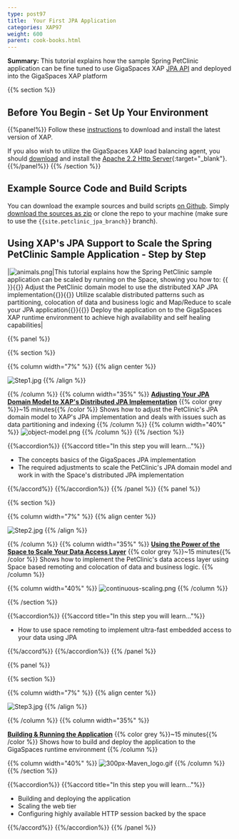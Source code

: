 ```yaml
---
type: post97
title:  Your First JPA Application
categories: XAP97
weight: 600
parent: cook-books.html
---
```




**Summary:**  This tutorial explains how the sample Spring PetClinic application can be fine tuned to use GigaSpaces XAP [JPA API](./jpa-api.html) and deployed into the GigaSpaces XAP platform


{{% section %}}

## Before You Begin - Set Up Your Environment

{{%panel%}}
Follow these [instructions](./installation-guide.html#java-installation) to download and install the latest version of XAP.

If you also wish to utilize the GigaSpaces XAP load balancing agent, you should [download](http://httpd.apache.org/download.cgi)  and install the [Apache 2.2 Http Server](http://httpd.apache.org/){:target="_blank"}.
{{%/panel%}}
{{% /section %}}

## Example Source Code and Build Scripts

You can download the example sources and build scripts [on Github](https://github.com/Gigaspaces/petclinic-jpa).
Simply [download the sources as zip](https://github.com/Gigaspaces/petclinic-jpa/archive/{{site.petclinic_jpa_branch}}.zip) or clone the repo to your machine (make sure to use the `{{site.petclinic_jpa_branch}}` branch).


## Using XAP's JPA Support to Scale the Spring PetClinic Sample Application - Step by Step

|![animals.png](/attachment_files/animals.png)|This tutorial explains how the Spring PetClinic sample application can be scaled by running on the Space, showing you how to: {{<wbr>}}{{<oksign>}} Adjust the PetClinic domain model to use the distributed XAP JPA implementation{{<wbr>}}{{<oksign>}} Utilize scalable distributed patterns such as partitioning, colocation of data and business logic and Map/Reduce to scale your JPA application{{<wbr>}}{{<oksign>}} Deploy the application on to the GigaSpaces XAP runtime environment to achieve high availability and self healing capabilities|

{{% panel  %}}

{{% section %}}


{{% column width="7%" %}}
{{% align center %}}

![Step1.jpg](/attachment_files/Step1.jpg)
{{% /align %}}

{{% /column %}}
{{% column width="35%" %}}
[**Adjusting Your JPA Domain Model to XAP's Distributed JPA Implementation**](./step-1-adjusting-your-jpa-domain-model-to-the-xap-jpa-implementation.html)
{{% color grey %}}~15 minutes{{% /color %}}
Shows how to adjust the PetClinic's JPA domain model to XAP's JPA implementation and deals with issues such as data partitioning and indexing
{{% /column %}}
{{% column width="40%" %}}
![object-model.png](/attachment_files/object-model.png)
{{% /column %}}
{{% /section %}}

{{%accordion%}}
{{%accord title="In this step you will learn..."%}}

- The concepts basics of the GigaSpaces JPA implementation
- The required adjustments to scale the PetClinic's JPA domain model and work in with the Space's distributed JPA implementation

{{%/accord%}}
{{%/accordion%}}
{{% /panel %}}
{{% panel   %}}

{{% section %}}


{{% column width="7%" %}}
{{% align center %}}

![Step2.jpg](/attachment_files/Step2.jpg)
{{% /align %}}

{{% /column %}}
{{% column width="35%" %}}
[**Using the Power of the Space to Scale Your Data Access Layer**](./step-2-using-the-power-of-the-space-to-scale-your-data-access-layer.html)
{{% color grey %}}~15 minutes{{% /color %}}
Shows how to implement the PetClinic's data access layer using Space based remoting and colocation of data and business logic.
{{% /column %}}

{{% column width="40%" %}}
![continuous-scaling.png](/attachment_files/continuous-scaling.png)
{{% /column %}}

{{% /section %}}

{{%accordion%}}
{{%accord title="In this step you will learn..."%}}

- How to use space remoting to implement ultra-fast embedded access to your data using JPA

{{%/accord%}}
{{%/accordion%}}
{{% /panel %}}

{{% panel   %}}

{{% section %}}


{{% column width="7%" %}}
{{% align center %}}

![Step3.jpg](/attachment_files/Step3.jpg)
{{% /align %}}

{{% /column %}}
{{% column width="35%" %}}

[**Building & Running the Application**](./step-3-building-and-running-the-application.html)
{{% color grey %}}~15 minutes{{% /color %}}
Shows how to build and deploy the application to the GigaSpaces runtime environment
{{% /column %}}

{{% column width="40%" %}}
![300px-Maven_logo.gif](/attachment_files/300px-Maven_logo.gif)
{{% /column %}}
{{% /section %}}

{{%accordion%}}
{{%accord title="In this step you will learn..."%}}

- Building and deploying the application
- Scaling the web tier
- Configuring highly available HTTP session backed by the space

{{%/accord%}}
{{%/accordion%}}
{{% /panel %}}

